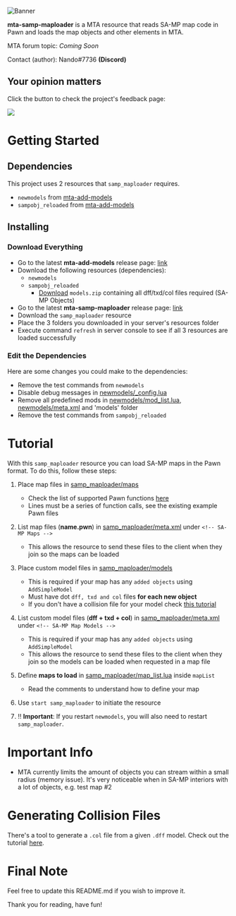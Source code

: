 ![Banner](https://i.imgur.com/zynzF9k.png)

**mta-samp-maploader** is a MTA resource that reads SA-MP map code in Pawn and loads the map objects and other elements in MTA.

MTA forum topic: *Coming Soon*

Contact (author): Nando#7736 **(Discord)**

## Your opinion matters

Click the button to check the project's feedback page:

[<img src="https://i.imgur.com/x19GaN1.png?1">](https://github.com/Fernando-A-Rocha/mta-samp-maploader/issues/1)

# Getting Started

## Dependencies

This project uses 2 resources that `samp_maploader` requires.

- `newmodels` from [mta-add-models](https://github.com/Fernando-A-Rocha/mta-add-models)
- `sampobj_reloaded` from [mta-add-models](https://github.com/Fernando-A-Rocha/mta-add-models)

## Installing

### Download Everything

- Go to the latest **mta-add-models** release page: [link](https://github.com/Fernando-A-Rocha/mta-add-models/releases/latest)
- Download the following resources (dependencies):
  - `newmodels`
  - `sampobj_reloaded`
    - [Download](https://github.com/Fernando-A-Rocha/mta-add-models#includes) `models.zip` containing all dff/txd/col files required (SA-MP Objects)
- Go to the latest **mta-samp-maploader** release page: [link](https://github.com/Fernando-A-Rocha/mta-samp-maploader/releases/latest)
- Download the `samp_maploader` resource
- Place the 3 folders you downloaded in your server's resources folder
- Execute command `refresh` in server console to see if all 3 resources are loaded successfully

### Edit the Dependencies

Here are some changes you could make to the dependencies:

- Remove the test commands from `newmodels`
- Disable debug messages in [newmodels/_config.lua](/newmodels/_config.lua)
- Remove all predefined mods in [newmodels/mod_list.lua](/newmodels/mod_list.lua), [newmodels/meta.xml](/newmodels/meta.xml) and 'models' folder
- Remove the test commands from `sampobj_reloaded`

# Tutorial

With this `samp_maploader` resource you can load SA-MP maps in the Pawn format. To do this, follow these steps:

1. Place map files in [samp_maploader/maps](samp_maploader/maps)
    - Check the list of supported Pawn functions [here](#exported-functions)
    - Lines must be a series of function calls, see the existing example Pawn files

2. List map files (**name.pwn**) in [samp_maploader/meta.xml](samp_maploader/meta.xml) under `<!-- SA-MP Maps -->`
    - This allows the resource to send these files to the client when they join so the maps can be loaded

3. Place custom model files in [samp_maploader/models](samp_maploader/models)
    - This is required if your map has any `added objects` using `AddSimpleModel` 
    - Must have dot `dff, txd and col` files **for each new object**
    - If you don't have a collision file for your model check [this tutorial](TUTORIAL_COL.md)

4. List custom model files (**dff + txd + col**) in [samp_maploader/meta.xml](samp_maploader/meta.xml) under `<!-- SA-MP Map Models -->`
    - This is required if your map has any `added objects` using `AddSimpleModel` 
    - This allows the resource to send these files to the client when they join so the models can be loaded when requested in a map file

5. Define **maps to load** in [samp_maploader/map_list.lua](samp_maploader/map_list.lua) inside `mapList`
    - Read the comments to understand how to define your map

6. Use `start samp_maploader` to initiate the resource

7. ‼️ **Important**: If you restart `newmodels`, you will also need to restart `samp_maploader`.

# Important Info

- MTA currently limits the amount of objects you can stream within a small radius (memory issue). It's very noticeable when in SA-MP interiors with a lot of objects, e.g. test map #2

# Generating Collision Files

There's a tool to generate a `.col` file from a given `.dff` model. Check out the tutorial [here](TUTORIAL_COL.md).

# Final Note

Feel free to update this README.md if you wish to improve it.

Thank you for reading, have fun!
